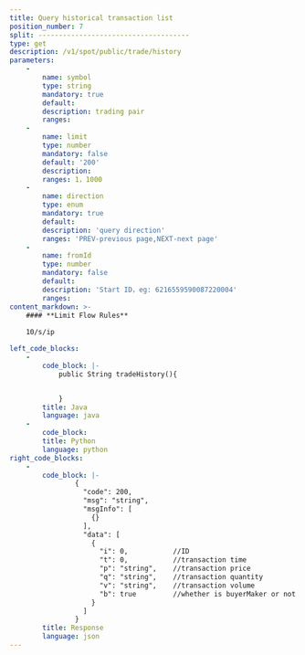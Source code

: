 ```yaml
---
title: Query historical transaction list
position_number: 7
split: -------------------------------------
type: get
description: /v1/spot/public/trade/history
parameters:
    -
        name: symbol
        type: string
        mandatory: true
        default:
        description: trading pair
        ranges:
    -
        name: limit
        type: number
        mandatory: false
        default: '200'
        description: 
        ranges: 1，1000
    -
        name: direction
        type: enum
        mandatory: true
        default:
        description: 'query direction'
        ranges: 'PREV-previous page,NEXT-next page'
    -
        name: fromId
        type: number
        mandatory: false
        default:
        description: 'Start ID，eg: 6216559590087220004'
        ranges:
content_markdown: >-
    #### **Limit Flow Rules**
    
    10/s/ip

left_code_blocks:
    -
        code_block: |-
            public String tradeHistory(){


            }
        title: Java
        language: java
    -
        code_block:
        title: Python
        language: python
right_code_blocks:
    -
        code_block: |-
                {
                  "code": 200,
                  "msg": "string",
                  "msgInfo": [
                    {}
                  ],
                  "data": [
                    {
                      "i": 0,           //ID
                      "t": 0,           //transaction time
                      "p": "string",    //transaction price
                      "q": "string",    //transaction quantity
                      "v": "string",    //transaction volume
                      "b": true         //whether is buyerMaker or not
                    }
                  ]
                }
        title: Response
        language: json
---
```

